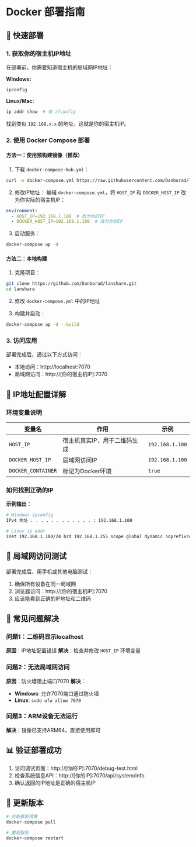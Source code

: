 # Docker 部署指南

## 🚀 快速部署

### 1. 获取你的宿主机IP地址
在部署前，你需要知道宿主机的局域网IP地址：

**Windows:**
```bash
ipconfig
```

**Linux/Mac:**
```bash
ip addr show  # 或 ifconfig
```

找到类似 `192.168.x.x` 的地址，这就是你的宿主机IP。

### 2. 使用 Docker Compose 部署

#### 方法一：使用预构建镜像（推荐）

1. 下载 `docker-compose-hub.yml`：
```bash
curl -o docker-compose.yml https://raw.githubusercontent.com/Danborad/lanshare/master/docker-compose-hub.yml
```

2. 修改IP地址：
编辑 `docker-compose.yml`，将 `HOST_IP` 和 `DOCKER_HOST_IP` 改为你实际的宿主机IP：
```yaml
environment:
  - HOST_IP=192.168.1.100  # 改为你的IP
  - DOCKER_HOST_IP=192.168.1.100  # 改为你的IP
```

3. 启动服务：
```bash
docker-compose up -d
```

#### 方法二：本地构建

1. 克隆项目：
```bash
git clone https://github.com/Danborad/lanshare.git
cd lanshare
```

2. 修改 `docker-compose.yml` 中的IP地址

3. 构建并启动：
```bash
docker-compose up -d --build
```

### 3. 访问应用

部署完成后，通过以下方式访问：
- 本地访问：http://localhost:7070
- 局域网访问：http://[你的宿主机IP]:7070

## 🔧 IP地址配置详解

### 环境变量说明

| 变量名 | 作用 | 示例 |
|--------|------|------|
| `HOST_IP` | 宿主机真实IP，用于二维码生成 | `192.168.1.100` |
| `DOCKER_HOST_IP` | 局域网访问IP | `192.168.1.100` |
| `DOCKER_CONTAINER` | 标记为Docker环境 | `true` |

### 如何找到正确的IP

**示例输出：**
```bash
# Windows ipconfig
IPv4 地址 . . . . . . . . . . . . : 192.168.1.100

# Linux ip addr
inet 192.168.1.100/24 brd 192.168.1.255 scope global dynamic noprefixroute
```

## 📱 局域网访问测试

部署完成后，用手机或其他电脑测试：
1. 确保所有设备在同一局域网
2. 浏览器访问：http://[你的宿主机IP]:7070
3. 应该能看到正确的IP地址和二维码

## 🐛 常见问题解决

### 问题1：二维码显示localhost
**原因**：IP地址配置错误
**解决**：检查并修改 `HOST_IP` 环境变量

### 问题2：无法局域网访问
**原因**：防火墙阻止端口7070
**解决**：
- **Windows**: 允许7070端口通过防火墙
- **Linux**: `sudo ufw allow 7070`

### 问题3：ARM设备无法运行
**解决**：镜像已支持ARM64，直接使用即可

## 📊 验证部署成功

1. 访问调试页面：http://[你的IP]:7070/debug-test.html
2. 检查系统信息API：http://[你的IP]:7070/api/system/info
3. 确认返回的IP地址是正确的宿主机IP

## 🔄 更新版本

```bash
# 拉取最新镜像
docker-compose pull

# 重启服务
docker-compose restart
```